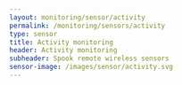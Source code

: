 ```yaml
---
layout: monitoring/sensor/activity
permalink: /monitoring/sensors/activity
type: sensor
title: Activity monitoring
header: Activity monitoring
subheader: Spook remote wireless sensors
sensor-image: /images/sensor/activity.svg
---
```


